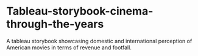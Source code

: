# Tableau-storybook-cinema-through-the-years
A tableau storybook showcasing domestic and international perception of American movies in terms of revenue and footfall.
